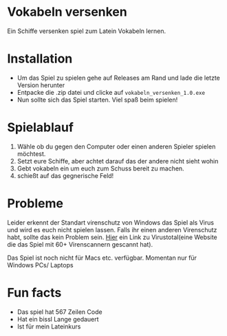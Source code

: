 # Vokabeln versenken
Ein Schiffe versenken spiel zum Latein Vokabeln lernen.

# Installation
* Um das Spiel zu spielen gehe auf Releases am Rand und lade die letzte Version herunter
* Entpacke die .zip datei und clicke auf `vokabeln_versenken_1.0.exe`
* Nun sollte sich das Spiel starten. Viel spaß beim spielen!

# Spielablauf 
1. Wähle ob du gegen den Computer oder einen anderen Spieler spielen möchtest.
2. Setzt eure Schiffe, aber achtet darauf das der andere nicht sieht wohin
3. Gebt vokabeln ein um euch zum Schuss bereit zu machen.
4. schießt auf das gegnerische Feld!

# Probleme 
Leider erkennt der Standart virenschutz von Windows das Spiel als Virus und wird es euch nicht spielen lassen.
Falls ihr einen anderen Virenschutz habt, sollte das kein Problem sein.
[Hier](https://www.virustotal.com/gui/file/d83bbfc8e1cbc56491985814202a1c85867bbdd150c16c5f1d4c966025923aa0/detection) ein Link zu Virustotal(eine Website die das Spiel mit 60+ Virenscannern gescannt hat).

Das Spiel ist noch nicht für Macs etc. verfügbar. Momentan nur für Windows PCs/ Laptops

# Fun facts
* Das spiel hat 567 Zeilen Code
* Hat ein bissl Lange gedauert
* Ist für mein Lateinkurs
